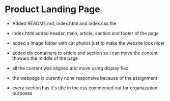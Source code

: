 # Product Landing Page 

- Added README.md, index.html and index.css file

- index.html added header, main, article, section and footer of the page

- added a image folder with cat photos just to make the website look nicer

- added div containers to article and section so I can move the content thowars the middle of the page

- all the content was aligned and move using display flex

- the webpage is curently none responsive because of the assignment

- every section has it's title in the css commented out for organazation purposes